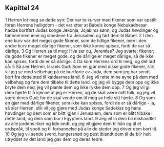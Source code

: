## Kapittel 24

1 Herren lot meg se dette syn: Der var to kurver med fikener som var opstilt foran Herrens helligdom - det var etter at Babels konge Nebukadnesar hadde bortført Judas konge Jekonja, Jojakims sønn, og Judas høvdinger og tømmermennene og smedene fra Jerusalem og ført dem til Babel.
2 I den ene kurv var det meget gode fikener, som de tidlige fikener, men i den andre kurv meget dårlige fikener, som ikke kunne spises, fordi de var så dårlige.
3 Og Herren sa til meg: Hva ser du, Jeremias? Jeg svarte: fikener; de gode fikener er meget gode, og de dårlige er meget dårlige, så de ikke kan spises, fordi de er så dårlige.
4 Da kom Herrens ord til meg, og det lød så:
5 Så sier Herren, Israels Gud: Som en gjør med disse gode fikener, slik vil jeg se med velbehag på de bortførte av Juda, dem som jeg har sendt bort fra dette sted til kaldeernes land.
6 Jeg vil rette mine øyne på dem med velbehag og føre dem tilbake til dette land, og jeg vil bygge dem opp og ikke bryte dem ned, jeg vil plante dem og ikke rykke dem opp.
7 Og jeg vil gi dem hjerte til å kjenne at jeg er Herren, og de skal være mitt folk, og jeg vil være deres Gud; for de skal vende om til meg av hele sitt hjerte.
8 Og som en gjør med dårlige fikener, som ikke kan spises, fordi de er så dårlige - ja, så sier Herren, slik vil jeg gjøre med Judas konge Sedekias og hans høvdinger og dem som er blitt igjen i Jerusalem, dem som er blitt tilbake i dette land, og dem som bor i Egyptens land.
9 Jeg vil la dem bli mishandlet av alle jordens riker og lide ondt, og jeg vil gjøre dem til hån og til et ordspråk, til spott og til forbannelse på alle de steder jeg driver dem bort til.
10 Og jeg vil sende sverd, hungersnød og pest iblandt dem til de blir helt utryddet av det land jeg gav dem og deres fedre.
